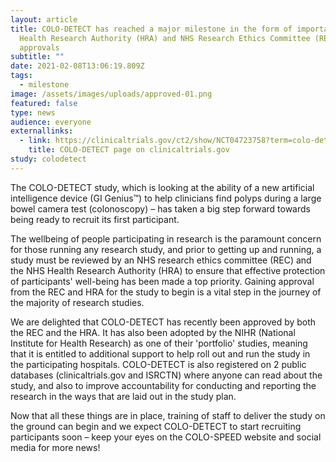 ```yaml
---
layout: article
title: COLO-DETECT has reached a major milestone in the form of important NHS
  Health Research Authority (HRA) and NHS Research Ethics Committee (REC)
  approvals
subtitle: ""
date: 2021-02-08T13:06:19.809Z
tags:
  - milestone
image: /assets/images/uploads/approved-01.png
featured: false
type: news
audience: everyone
externallinks:
  - link: https://clinicaltrials.gov/ct2/show/NCT04723758?term=colo-detect&draw=2&rank=1
    title: COLO-DETECT page on clinicaltrials.gov
study: colodetect
---
```

The COLO-DETECT study, which is looking at the ability of a new artificial intelligence device (GI Genius™) to help clinicians find polyps during a large bowel camera test (colonoscopy) – has taken a big step forward towards being ready to recruit its first participant.

The wellbeing of people participating in research is the paramount concern for those running any research study, and prior to getting up and running, a study must be reviewed by an NHS research ethics committee (REC) and the NHS Health Research Authority (HRA) to ensure that effective protection of participants' well-being has been made a top priority. Gaining approval from the REC and HRA for the study to begin is a vital step in the journey of the majority of research studies. 

We are delighted that COLO-DETECT has recently been approved by both the REC and the HRA. It has also been adopted by the NIHR (National Institute for Health Research) as one of their 'portfolio' studies, meaning that it is entitled to additional support to help roll out and run the study in the participating hospitals. COLO-DETECT is also registered on 2 public databases (clinicaltrials.gov and ISRCTN) where anyone can read about the study, and also to improve accountability for conducting and reporting the research in the ways that are laid out in the study plan.

Now that all these things are in place, training of staff to deliver the study on the ground can begin and we expect COLO-DETECT to start recruiting participants soon – keep your eyes on the COLO-SPEED website and social media for more news!